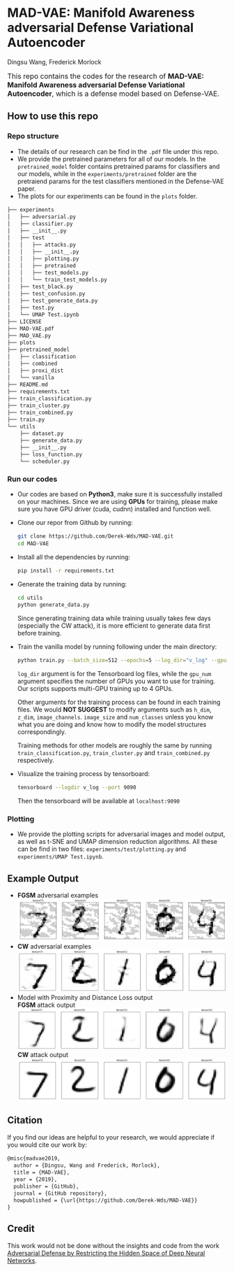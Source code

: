 # MAD-VAE: Manifold Awareness adversarial Defense Variational Autoencoder

Dingsu Wang, Frederick Morlock

<font size="3">This repo contains the codes for the research of **MAD-VAE: Manifold Awareness adversarial Defense Variational Autoencoder**, which is a defense model based on Defense-VAE.</font>

## How to use this repo
### Repo structure

* The details of our research can be find in the `.pdf` file under this repo.
* We provide the pretrained parameters for all of our models. In the `pretrained_model` folder contains pretrained params for classifiers and our models, while in the `experiments/pretrained` folder are the pretraiend params for the test classifiers mentioned in the Defense-VAE paper.
* The plots for our experiments can be found in the `plots` folder.
```
├── experiments
│   ├── adversarial.py
│   ├── classifier.py
│   ├── __init__.py
│   ├── test
│   │   ├── attacks.py
│   │   ├── __init__.py
│   │   ├── plotting.py
│   │   ├── pretrained
│   │   ├── test_models.py
│   │   └── train_test_models.py
│   ├── test_black.py
│   ├── test_confusion.py
│   ├── test_generate_data.py
│   ├── test.py
│   └── UMAP Test.ipynb
├── LICENSE
├── MAD-VAE.pdf
├── MAD_VAE.py
├── plots
├── pretrained_model
│   ├── classification
│   ├── combined
│   ├── proxi_dist
│   └── vanilla
├── README.md
├── requirements.txt
├── train_classification.py
├── train_cluster.py
├── train_combined.py
├── train.py
└── utils
    ├── dataset.py
    ├── generate_data.py
    ├── __init__.py
    ├── loss_function.py
    └── scheduler.py

```

### Run our codes
* Our codes are based on **Python3**, make sure it is successfully installed on your machines. Since we are using **GPUs** for training, please make sure you have GPU driver (cuda, cudnn) installed and function well.
* Clone our repor from Github by running:
  ```bash
  git clone https://github.com/Derek-Wds/MAD-VAE.git
  cd MAD-VAE
  ```
* Install all the dependencies by running:
  ```bash
  pip install -r requirements.txt
  ```
* Generate the training data by running:
  ```bash
  cd utils
  python generate_data.py
  ```
  Since generating training data while training usually takes few days (especially the CW attack), it is more efficient to generate data first before training.
* Train the vanilla model by running following under the main directory:
  ```bash
  python train.py --batch_size=512 --epochs=5 --log_dir="v_log" --gpu_num=2
  ```
  `log_dir` argument is for the Tensorboard log files, while the `gpu_num` argument specifies the number of GPUs you want to use for training. Our scripts supports multi-GPU training up to 4 GPUs.

  Other arguments for the training process can be found in each training files. We would **NOT SUGGEST** to modify arguments such as `h_dim`, `z_dim`, `image_channels`. `image_size` and `num_classes` unless you know what you are doing and know how to modify the model structures correspondingly.

  Training methods for other models are roughly the same by running `train_classification.py`, `train_cluster.py` and `train_combined.py` respectively.

* Visualize the training process by tensorboard:
  ```bash
  tensorboard --logdir v_log --port 9090
  ```
  Then the tensorboard will be available at `localhost:9090`

### Plotting
* We provide the plotting scripts for adversarial images and model output, as well as t-SNE and UMAP dimension reduction algorithms. All these can be find in two files: `experiments/test/plotting.py` and `experiments/UMAP Test.ipynb`.

## Example Output
* **FGSM** adversarial examples\
![FGSM attack](/plots/fgsm_img.png)
* **CW** adversarial examples\
![CW attack](/plots/cw_img.png)
* Model with Proximity and Distance Loss output\
  **FGSM** attack output
![FGSM proxi out](/plots/fgsm_proxi_dist_img.png)\
  **CW** attack output
![CW proxi out](/plots/cw_proxi_dist_img.png)

## Citation
If you find our ideas are helpful to your research, we would appreciate if you would cite our work by:
```
@misc{madvae2019,
  author = {Dingsu, Wang and Frederick, Morlock},
  title = {MAD-VAE},
  year = {2019},
  publisher = {GitHub},
  journal = {GitHub repository},
  howpublished = {\url{https://github.com/Derek-Wds/MAD-VAE}}
}
```
## Credit
This work would not be done without the insights and code from the work [Adversarial Defense by Restricting the Hidden Space of Deep Neural Networks](https://github.com/aamir-mustafa/pcl-adversarial-defense).